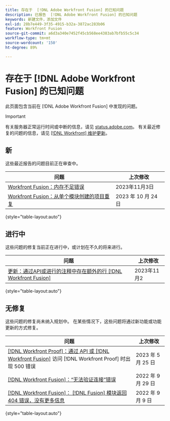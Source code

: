 ```yaml
---
title: 存在于  [!DNL Adobe Workfront Fusion] 的已知问题
description: 已报告  [!DNL Adobe Workfront Fusion] 的已知问题
keywords: 新建文件，添加文件
exl-id: 28b7e449-3f35-4915-b32a-3872ac283b06
feature: Workfront Fusion
source-git-commit: a6d3a340e7452f45cb568ee4383ab7bfb55c5c34
workflow-type: tm+mt
source-wordcount: '150'
ht-degree: 89%

---
```


# 存在于 [!DNL Adobe Workfront Fusion] 的已知问题

此页面包含当前在 [!DNL Adobe Workfront Fusion] 中发现的问题。

>[!IMPORTANT]
>
>有关服务器正常运行时间或中断的信息，请见 [status.adobe.com](https://status.adobe.com)。 有关最近修复的问题的信息，请见 [[!DNL Workfront]  维护更新](../maintenance/current-updates.md)。

## 新

这些最近报告的问题目前正在审查中。

| **问题** | **上次修改** |
| -----------------------------------------------------------------| ----------------- |
| [Workfront Fusion：内存不足错误](known-issues-workfront-fusion/fusion-low-memory-error.md) | 2023年11月3日 |
| [Workfront Fusion：从单个模块创建的项目重复](known-issues-workfront-fusion/fusion-duplicate-projects-created.md) | 2023 年 10 月 24 日 |

{style="table-layout:auto"}


## 进行中

这些问题的修复当前正在进行中，或计划在不久的将来进行。

| **问题** | **上次修改** |
| -----------------------------------------------------------------| ----------------- |
| [更新：通过API或进行的注释中存在额外的行 [!DNL Workfront Fusion]](known-issues-workfront/wf-updates-extra-lines-in-comment-from-api.md) | 2023年11月2 |

{style="table-layout:auto"}

## 无修复

这些问题的修复尚未纳入规划中。 在某些情况下，这些问题将通过新功能或功能更新的方式修复。

| **问题** | **上次修改** |
| -----------------------------------------------------------------| ----------------- |
| [[!DNL Workfront Proof]：通过 API 或 [!DNL Workfront Fusion]](known-issues-workfront-proof/proof-500-error-getallproofs.md) 访问 [!DNL Workfront Proof] 时出现 500 错误 | 2023 年 5 月 25 日 |
| [[!DNL Workfront Fusion]：“无法验证连接”错误](known-issues-workfront-fusion/fusion-401-error-must-reauthenicate-connection.md) | 2022 年 9 月 29 日 |
| [[!DNL Workfront Fusion]： [!DNL Fusion] 模块返回 404 错误，没有更多信息](known-issues-workfront-fusion/fusion-404-error-no-description.md) | 2022 年 9 月 9 日 |

{style="table-layout:auto"}
